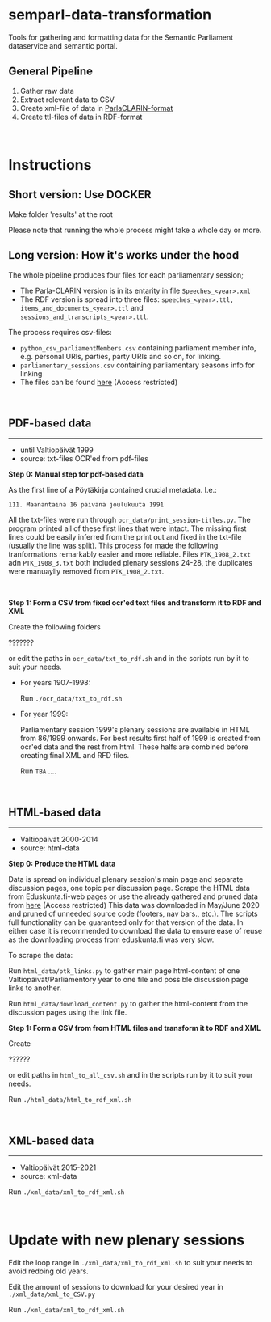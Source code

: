 # semparl-data-transformation
Tools for gathering and formatting data for the Semantic Parliament dataservice and semantic portal.

## General Pipeline
1. Gather raw data
2. Extract relevant data to CSV
3. Create xml-file of data in [ParlaCLARIN-format](https://clarin-eric.github.io/parla-clarin/)
4. Create ttl-files of data in RDF-format

&nbsp;
 # Instructions

 ## Short version: Use DOCKER
Make folder 'results' at the root

Please note that running the whole process might take a whole day or more.
 ## Long version: How it's works under the hood

The whole pipeline produces four files for each parliamentary session;
- The Parla-CLARIN version is in its entarity in file ```Speeches_<year>.xml``` 
- The RDF version is spread into three files: ```speeches_<year>.ttl, items_and_documents_<year>.ttl```  and ``` sessions_and_transcripts_<year>.ttl```. 

The process requires csv-files:
 - ```python_csv_parliamentMembers.csv``` containing parliament member info, e.g. personal URIs, parties, party URIs and so on, for linking.
 - ```parliamentary_sessions.csv``` containing parliamentary seasons info for linking
 - The files can be found [here](https://version.aalto.fi/gitlab/seco/semparl-speeches-source-backups) (Access restricted) 


 &nbsp;


 ## PDF-based data 
 ___
 - until Valtiopäivät 1999
 - source: txt-files OCR'ed from pdf-files


**Step 0: Manual step for pdf-based data**

As the first line of a Pöytäkirja contained crucial metadata. I.e.:

```111. Maanantaina 16 päivänä joulukuuta 1991```

 All the txt-files were run through ```ocr_data/print_session-titles.py```. The program printed all of these first lines that were intact. The missing first lines could be easily inferred from the print out and fixed in the txt-file (usually the line was split). This process for  made the following tranformations remarkably easier and more reliable. Files ```PTK_1908_2.txt``` adn ```PTK_1908_3.txt``` both included plenary sessions 24-28, the duplicates were manuaylly removed from ```PTK_1908_2.txt```.

&nbsp;

**Step 1: Form a CSV from fixed ocr'ed text files and transform it to RDF and XML**

Create the following folders

???????


 or edit the paths in ```ocr_data/txt_to_rdf.sh``` and in the scripts run by it to suit your needs.

- For years 1907-1998:

    Run ```./ocr_data/txt_to_rdf.sh```

- For year 1999:

    Parliamentary session 1999's plenary sessions are available in HTML from 86/1999 onwards. For best results first half of 1999 is created from ocr'ed data and  the rest from html. These halfs are combined before creating final XML and RFD files.

    Run ```TBA```
....

&nbsp;
## HTML-based data
____ 
- Valtiopäivät 2000-2014
- source: html-data

**Step 0: Produce the HTML data**

Data is spread on individual plenary session's main page and separate discussion pages, one topic per discussion page.
Scrape the HTML data from Eduskunta.fi-web pages or use the already gathered and pruned data from [here](https://version.aalto.fi/gitlab/seco/semparl-speeches-source-backups) (Access restricted) This data was downloaded in May/June 2020 and pruned of unneeded source code (footers, nav bars., etc.). The scripts full functionality can be guaranteed only for that version of the data. In either case it is recommended to download the data to ensure ease of reuse as the downloading process from eduskunta.fi was very slow.

To scrape the data:

Run ```html_data/ptk_links.py``` to gather main page html-content of one Valtiopäivät/Parliamentory year to one file and possible discussion page links to another. 

Run ```html_data/download_content.py``` to gather the html-content from the discussion pages using the link file.

**Step 1: Form a CSV from from HTML files and transform it to RDF and XML**

Create 

??????

 or edit paths in ```html_to_all_csv.sh``` and in the scripts run by it to suit your needs.

Run ```./html_data/html_to_rdf_xml.sh```


 &nbsp;

## XML-based data
___
- Valtiopäivät 2015-2021
- source: xml-data

Run ```./xml_data/xml_to_rdf_xml.sh```

&nbsp;
 # Update with new plenary sessions

 Edit the loop range in ```./xml_data/xml_to_rdf_xml.sh``` to suit your needs to avoid redoing old years.

 Edit the amount of sessions to download for your desired year in ```./xml_data/xml_to_CSV.py```

 Run ```./xml_data/xml_to_rdf_xml.sh```


